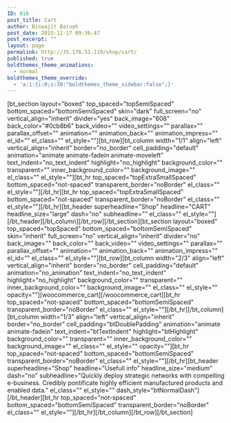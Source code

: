 ```yaml
---
ID: 816
post_title: Cart
author: Biswajit Baruah
post_date: 2015-12-17 09:36:47
post_excerpt: ""
layout: page
permalink: http://35.176.51.119/shop/cart/
published: true
boldthemes_theme_animations:
  - normal
boldthemes_theme_override:
  - 'a:1:{i:0;s:30:"boldthemes_theme_sidebar:false";}'
---
```

[bt_section layout="boxed" top_spaced="topSemiSpaced" bottom_spaced="bottomSemiSpaced" skin="dark" full_screen="no" vertical_align="inherit" divider="yes" back_image="608" back_color="#0cb8b6" back_video="" video_settings="" parallax="" parallax_offset="" animation="" animation_back="" animation_impress="" el_id="" el_class="" el_style=""][bt_row][bt_column width="1/1" align="left" vertical_align="inherit" border="no_border" cell_padding="default" animation="animate animate-fadein animate-moveleft" text_indent="no_text_indent" highlight="no_highlight" background_color="" transparent="" inner_background_color="" background_image="" el_class="" el_style=""][bt_hr top_spaced="topExtraSmallSpaced" bottom_spaced="not-spaced" transparent_border="noBorder" el_class="" el_style=""][/bt_hr][bt_hr top_spaced="topExtraSmallSpaced" bottom_spaced="not-spaced" transparent_border="noBorder" el_class="" el_style=""][/bt_hr][bt_header superheadline="Shop" headline="CART" headline_size="large" dash="no" subheadline="" el_class="" el_style=""][/bt_header][/bt_column][/bt_row][/bt_section][bt_section layout="boxed" top_spaced="topSpaced" bottom_spaced="bottomSemiSpaced" skin="inherit" full_screen="no" vertical_align="inherit" divider="no" back_image="" back_color="" back_video="" video_settings="" parallax="" parallax_offset="" animation="" animation_back="" animation_impress="" el_id="" el_class="" el_style=""][bt_row][bt_column width="2/3" align="left" vertical_align="inherit" border="no_border" cell_padding="default" animation="no_animation" text_indent="no_text_indent" highlight="no_highlight" background_color="" transparent="" inner_background_color="" background_image="" el_class="" el_style="" opacity=""][woocommerce_cart][/woocommerce_cart][bt_hr top_spaced="not-spaced" bottom_spaced="bottomSemiSpaced" transparent_border="noBorder" el_class="" el_style=""][/bt_hr][/bt_column][bt_column width="1/3" align="left" vertical_align="inherit" border="no_border" cell_padding="btDoublePadding" animation="animate animate-fadein" text_indent="btTextIndent" highlight="btHighlight" background_color="" transparent="" inner_background_color="" background_image="" el_class="" el_style="" opacity=""][bt_hr top_spaced="not-spaced" bottom_spaced="bottomSemiSpaced" transparent_border="noBorder" el_class="" el_style=""][/bt_hr][bt_header superheadline="Shop" headline="Usefull info" headline_size="medium" dash="no" subheadline="Quickly deploy strategic networks with compelling e-business. Credibly pontificate highly efficient manufactured products and enabled data." el_class="" el_style="" dash_style="btNormalDash"][/bt_header][bt_hr top_spaced="not-spaced" bottom_spaced="bottomSemiSpaced" transparent_border="noBorder" el_class="" el_style=""][/bt_hr][/bt_column][/bt_row][/bt_section]